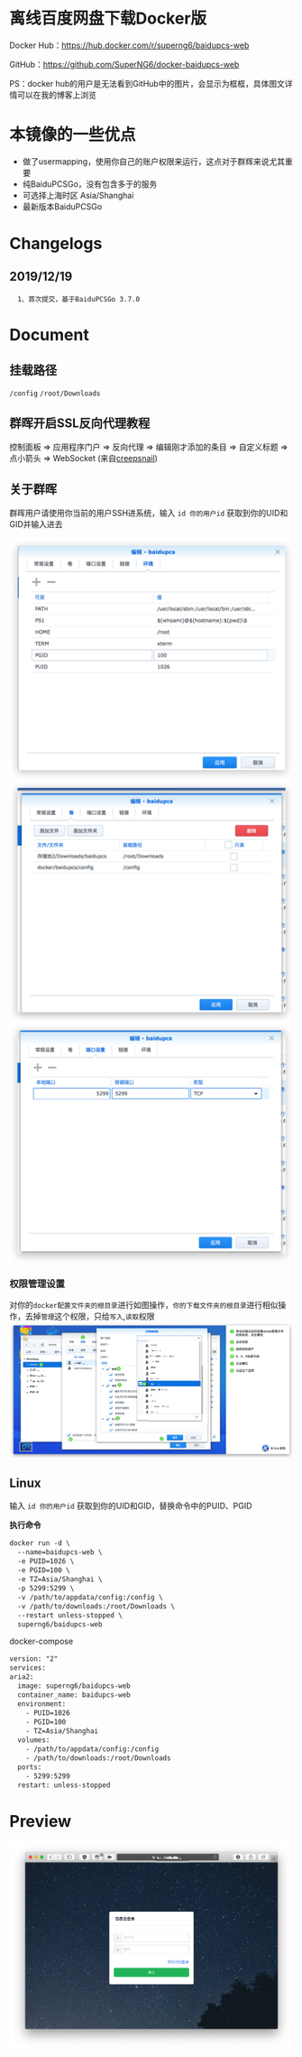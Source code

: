 # 离线百度网盘下载Docker版
Docker Hub：https://hub.docker.com/r/superng6/baidupcs-web

GitHub：https://github.com/SuperNG6/docker-baidupcs-web


PS：docker hub的用户是无法看到GitHub中的图片，会显示为框框，具体图文详情可以在我的博客上浏览

# 本镜像的一些优点
- 做了usermapping，使用你自己的账户权限来运行，这点对于群辉来说尤其重要
- 纯BaiduPCSGo，没有包含多于的服务
- 可选择上海时区 Asia/Shanghai
- 最新版本BaiduPCSGo


# Changelogs
## 2019/12/19

      1、首次提交，基于BaiduPCSGo 3.7.0

# Document

## 挂载路径
``/config`` ``/root/Downloads``
## 群晖开启SSL反向代理教程
控制面板 => 应用程序门户 => 反向代理 => 编辑刚才添加的条目 => 自定义标题 => 点小箭头 => WebSocket (来自[creepsnail](https://github.com/creepsnail))



## 关于群晖

群晖用户请使用你当前的用户SSH进系统，输入 ``id 你的用户id`` 获取到你的UID和GID并输入进去

![](https://github.com/SuperNG6/pic/blob/master/baidupcs/Xnip2019-12-19_17-18-20.png)
![](https://github.com/SuperNG6/pic/blob/master/baidupcs/Xnip2019-12-19_17-18-11.png)
![](https://github.com/SuperNG6/pic/blob/master/baidupcs/Xnip2019-12-19_17-23-27.png)

### 权限管理设置
对你的``docker配置文件夹的根目录``进行如图操作，``你的下载文件夹的根目录``进行相似操作，去掉``管理``这个权限，只给``写入``,``读取``权限
![](https://github.com/SuperNG6/pic/blob/master/aria2/Xnip2019-12-07_10-35-24.png)


## Linux

输入 ``id 你的用户id`` 获取到你的UID和GID，替换命令中的PUID、PGID

__执行命令__
````
docker run -d \
  --name=baidupcs-web \
  -e PUID=1026 \
  -e PGID=100 \
  -e TZ=Asia/Shanghai \
  -p 5299:5299 \
  -v /path/to/appdata/config:/config \
  -v /path/to/downloads:/root/Downloads \
  --restart unless-stopped \
  superng6/baidupcs-web
  ````
docker-compose  
  ````
version: "2"
services:
  aria2:
    image: superng6/baidupcs-web
    container_name: baidupcs-web
    environment:
      - PUID=1026
      - PGID=100
      - TZ=Asia/Shanghai
    volumes:
      - /path/to/appdata/config:/config
      - /path/to/downloads:/root/Downloads
    ports:
      - 5299:5299
    restart: unless-stopped 
````

# Preview
![](https://github.com/SuperNG6/pic/blob/master/baidupcs/Xnip2019-12-19_23-28-43.png)
